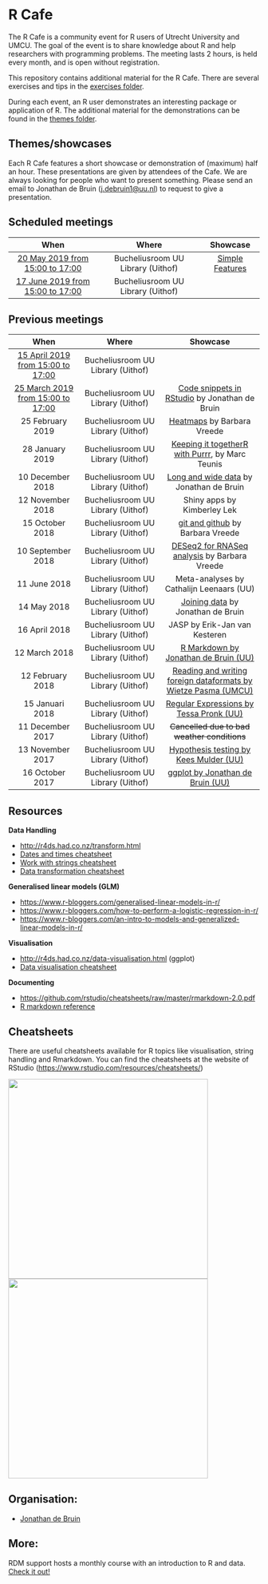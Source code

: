 # R Cafe

The R Cafe is a community event for R users of Utrecht University and UMCU. The goal 
of the event is to share knowledge about R and help researchers with programming
problems. The meeting lasts 2 hours, is held every month, and is open without 
registration.

This repository contains additional material for the R Cafe. There are several 
exercises and tips in the [exercises folder](/exercises/). 

During each event, an R user demonstrates an interesting package or application of R. 
The additional material for the demonstrations can be found in the [themes folder](/themes/).


## Themes/showcases

Each R Cafe features a short showcase or
demonstration of (maximum) half an hour. These presentations are given by attendees of the
Cafe. We are always looking for people who want to present something. Please
send an email to Jonathan de Bruin ([j.debruin1@uu.nl](mailto:j.debruin1@uu.nl)) to request to give a
presentation.


## Scheduled meetings
| When | Where | Showcase |
|:---------------------------------------------------------------------------------:|:---------------------------------:|:--------------------------------------------------------------:|
| [20 May 2019 from 15:00 to 17:00](https://www.uu.nl/en/node/73723) | Bucheliusroom UU Library (Uithof) | [Simple Features](themes/simple_features)|
| [17 June 2019 from 15:00 to 17:00](https://www.uu.nl/en/node/73729) | Bucheliusroom UU Library (Uithof) |  |


## Previous meetings
| When | Where | Showcase |
|:---------------------------------------------------------------------------------:|:---------------------------------:|:--------------------------------------------------------------:|
| [15 April 2019 from 15:00 to 17:00](https://www.uu.nl/en/node/73715) | Bucheliusroom UU Library (Uithof) |  |
| [25 March 2019 from 15:00 to 17:00](https://www.uu.nl/en/events/r-cafe-4) | Bucheliusroom UU Library (Uithof) | [Code snippets in RStudio](themes/snippets) by Jonathan de Bruin |
| 25 February 2019 | Bucheliusroom UU Library (Uithof) | [Heatmaps](themes/heatmaps) by Barbara Vreede |
| 28 January 2019 | Bucheliusroom UU Library (Uithof) | [Keeping it togetherR with Purrr](https://github.com/uashogeschoolutrecht/RCafe), by Marc Teunis |
| 10 December 2018 | Bucheliusroom UU Library (Uithof) | [Long and wide data](themes/longwide) by Jonathan de Bruin |
| 12 November 2018 | Bucheliusroom UU Library (Uithof) | Shiny apps by Kimberley Lek |
| 15 October 2018 | Bucheliusroom UU Library (Uithof) | [git and github](https://github.com/UtrechtUniversity/R-data-cafe/blob/master/themes/20181015_github.pdf) by Barbara Vreede |
| 10 September 2018 | Bucheliusroom UU Library (Uithof) | [DESeq2 for RNASeq analysis](https://github.com/UtrechtUniversity/R-data-cafe/blob/master/themes/20180910_deseq2.html) by Barbara Vreede |
| 11 June 2018 | Bucheliusroom UU Library (Uithof) | Meta-analyses by Cathalijn Leenaars (UU) |
| 14 May 2018 | Bucheliusroom UU Library (Uithof) | [Joining data](themes/joining_data) by Jonathan de Bruin |
| 16 April 2018 | Bucheliusroom UU Library (Uithof) | JASP by Erik-Jan van Kesteren |
| 12 March 2018 | Bucheliusroom UU Library (Uithof) | [R Markdown by Jonathan de Bruin (UU)](themes/Rmarkdown) |
| 12 February 2018 | Bucheliusroom UU Library (Uithof) | [Reading and writing foreign dataformats by Wietze Pasma (UMCU)](themes/data_import_export) |
| 15 Januari 2018 | Bucheliusroom UU Library (Uithof) | [Regular Expressions by Tessa Pronk (UU)](themes/regular_expressions) |
| 11 December 2017 | Bucheliusroom UU Library (Uithof) | ~~Cancelled due to bad weather conditions~~ |
| 13 November 2017 | Bucheliusroom UU Library (Uithof) | [Hypothesis testing by Kees Mulder (UU)](themes/hypothesis_testing) |
| 16 October 2017 | Bucheliusroom UU Library (Uithof) | [ggplot by Jonathan de Bruin (UU)](themes/ggplot) |



## Resources

**Data Handling**
- http://r4ds.had.co.nz/transform.html
- [Dates and times cheatsheet](https://github.com/rstudio/cheatsheets/raw/master/lubridate.pdf)
- [Work with strings cheatsheet](https://github.com/rstudio/cheatsheets/raw/master/strings.pdf)
- [Data transformation cheatsheet](https://github.com/rstudio/cheatsheets/raw/master/data-transformation.pdf)

**Generalised linear models (GLM)**
- https://www.r-bloggers.com/generalised-linear-models-in-r/
- https://www.r-bloggers.com/how-to-perform-a-logistic-regression-in-r/
- https://www.r-bloggers.com/an-intro-to-models-and-generalized-linear-models-in-r/

**Visualisation**
- http://r4ds.had.co.nz/data-visualisation.html (ggplot)
- [Data visualisation cheatsheet](https://github.com/rstudio/cheatsheets/raw/master/data-visualization-2.1.pdf)

**Documenting**
- https://github.com/rstudio/cheatsheets/raw/master/rmarkdown-2.0.pdf
- [R markdown reference](https://www.rstudio.com/wp-content/uploads/2015/03/rmarkdown-reference.pdf)

## Cheatsheets

There are useful cheatsheets available for R topics like visualisation, string handling and Rmarkdown. You can find the cheatsheets at the website of RStudio (https://www.rstudio.com/resources/cheatsheets/)

<img src="https://www.rstudio.com/wp-content/uploads/2018/08/lubridate.png" width="400">   <img src="https://www.rstudio.com/wp-content/uploads/2018/08/data-transformation.png" width="400">

## Organisation:

- [Jonathan de Bruin](https://github.com/J535D165)

## More:
RDM support hosts a monthly course with an introduction to R and data. [Check it out!](https://github.com/UtrechtUniversity/workshop-introduction-to-R-and-data)

